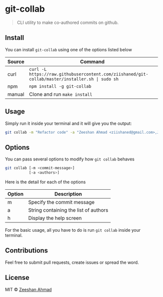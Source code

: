 # git-collab

> CLI utility to make co-authored commits on github.

## Install

You can install `git-collab` using one of the options listed below

| Source | Command |
| --- | --- |
| curl | `curl -L https://raw.githubusercontent.com/ziishaned/git-collab/master/installer.sh \| sudo sh` |
| npm | `npm install -g git-collab` |
| manual | Clone and run `make install` |

## Usage

Simply run it inside your terminal and it will give you the output:

```bash
git collab -m "Refactor code" -a "Zeeshan Ahmad <ziishaned@gmail.com>,John Doe <johndoe@gmail.com>"
```

## Options

You can pass several options to modify how `git collab` behaves

```bash
git collab [-m <commit-message>] 
           [-a <authors>]
```

Here is the detail for each of the options 

| Option | Description |
| --- | --- |
| m | Specify the commit message |
| a | String containing the list of authors |
| h | Display the help screen |

For the basic usage, all you have to do is run `git collab` inside your terminal.

## Contributions

Feel free to submit pull requests, create issues or spread the word.

## License

MIT &copy; [Zeeshan Ahmad](https://twitter.com/ziishaned)
